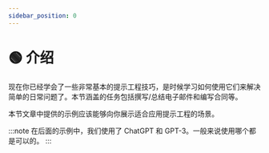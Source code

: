 ```yaml
---
sidebar_position: 0
---
```


# 🟢 介绍

现在你已经学会了一些非常基本的提示工程技巧，是时候学习如何使用它们来解决简单的日常问题了。本节涵盖的任务包括撰写/总结电子邮件和编写合同等。

本节文章中提供的示例应该能够向你展示适合应用提示工程的场景。


:::note
在后面的示例中，我们使用了 ChatGPT 和 GPT-3。一般来说使用哪个都是可以的。
:::